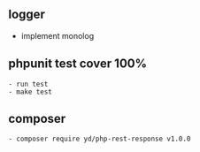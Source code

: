 
## logger
 - implement monolog
 	
## phpunit test cover 100%
 	- run test
	- make test
	
## composer
	- composer require yd/php-rest-response v1.0.0 	

